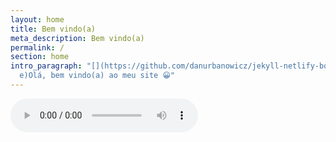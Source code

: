 ```yaml
---
layout: home
title: Bem vindo(a)
meta_description: Bem vindo(a)
permalink: /
section: home
intro_paragraph: "[](https://github.com/danurbanowicz/jekyll-netlify-boilerplat\
  e)Olá, bem vindo(a) ao meu site 😀"
---
```

<audio controls="controls" autoplay="autoplay" loop="loop" src="1468285242-481817.mp3" preload="auto"></audio>
